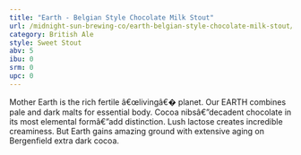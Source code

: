 ```yaml
---
title: "Earth - Belgian Style Chocolate Milk Stout"
url: /midnight-sun-brewing-co/earth-belgian-style-chocolate-milk-stout/
category: British Ale
style: Sweet Stout
abv: 5
ibu: 0
srm: 0
upc: 0
---
```

Mother Earth is the rich fertile â€œlivingâ€� planet. Our EARTH combines pale and dark malts for essential body. Cocoa nibsâ€”decadent chocolate in its most elemental formâ€”add distinction. Lush lactose creates incredible creaminess. But Earth gains amazing ground with extensive aging on Bergenfield extra dark cocoa.
